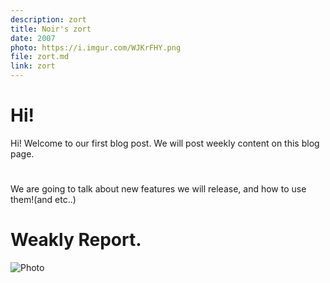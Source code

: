 ```yaml
---
description: zort
title: Noir's zort
date: 2007
photo: https://i.imgur.com/WJKrFHY.png
file: zort.md
link: zort
---
```




# Hi!

Hi! Welcome to our first blog post.
We will post weekly content on this blog page.
#
We are going to talk about new features we will release, and how to use them!(and etc..)

# Weakly Report.

![Photo](https://reponse.app/assets/reponse.png)


